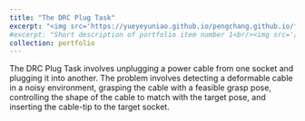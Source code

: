 ```yaml
---
title: "The DRC Plug Task"
excerpt: "<img src='https://yueyeyuniao.github.io/pengchang.github.io/files/AIM_2020.jpg' width='600'><br/><br/>The DRC Plug Task involves unplugging a power cable from one socket and plugging it into another. The problem involves detecting a deformable cable in a noisy environment, grasping the cable with a feasible grasp pose, controlling the shape of the cable to match with the target pose, and inserting the cable-tip to the target socket.<br/><br/><video width='600' controls><source src='https://yueyeyuniao.github.io/pengchang.github.io/files/AIM20_0422_VI_fi.mp4' type='video/mp4'> Your browser does not support the video tag.</video><br/><br/>[publication-1](https://arxiv.org/pdf/2007.08083)"
#excerpt: "Short description of portfolio item number 1<br/><img src='/images/500x300.png'>"
collection: portfolio
---
```


The DRC Plug Task involves unplugging a power cable from one socket and plugging it into another. The problem involves detecting a deformable cable in a noisy environment, grasping the cable with a feasible grasp pose, controlling the shape of the cable to match with the target pose, and inserting the cable-tip to the target socket. 
